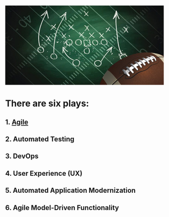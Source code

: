 ![Agile Playbook](Playbook-FP-800x400.jpg)
# There are six plays:

## 1. [Agile](https://wwalski.github.io/AgilePB_TOC/)
## 2. Automated Testing
## 3. DevOps
## 4. User Experience (UX)
## 5. Automated Application Modernization
## 6. Agile Model-Driven Functionality

